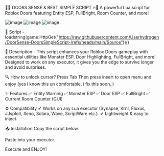 🚪🔥 DOORS SENSE & BEST SIMPLE SCRIPT 🔥🚪
A powerful Lua script for Roblox Doors featuring Entity ESP, FullBright, Room Counter, and more!

![image](https://github.com/user-attachments/assets/54a0dd97-db48-4c54-b281-771b5d09c92c) ![image](https://github.com/user-attachments/assets/ad434dfe-9378-46e1-a5de-1acbc349bc49) ![image](https://github.com/user-attachments/assets/a55b48e9-e3ba-4c1c-80d4-a729c62f41e3)


📜 Script - loadstring(game:HttpGet("https://raw.githubusercontent.com/Userhydrogen/DoorSense-DoorsSimpleScript-/refs/heads/main/Source"))()


📜 Description - 
This script enhances your Roblox Doors gameplay with essential utilities like Monster ESP, Door Highlighting, FullBright, and more! Designed to work on any executor, it gives you the edge to survive longer and avoid surprises.

🔍 How to unlock cursor? Press Tab Then press insert to open menu and enjoy (yes i know this un comfortable, i fix this soon..)

✨ Features
✅ Entity Warning
✅ Monster ESP
✅ Door ESP
✅ FullBright
✅ Current Room Counter (GUI)

⚙ Compatibility
✔ Works on any Lua executor (Synapse, Krnl, Fluxus, JJsploit, Xeno, Solara, Wave, ScriptWare etc.).
✔ Lightweight & easy to inject.

📥 Installation
Copy the script below.

Paste into your executor.

Execute and ENJOY!
